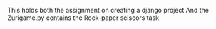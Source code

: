 This holds both the assignment on creating a django project
And the Zurigame.py contains the Rock-paper sciscors task
